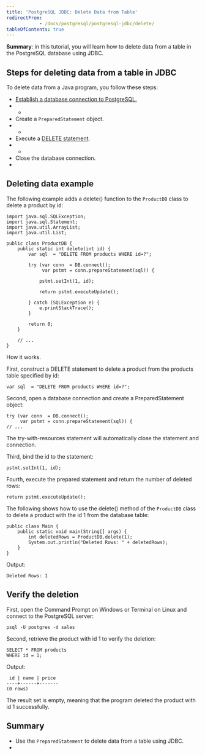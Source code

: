 ```yaml
---
title: 'PostgreSQL JDBC: Delete Data from Table'
redirectFrom: 
            - /docs/postgresql/postgresql-jdbc/delete/
tableOfContents: true
---
```


**Summary**: in this tutorial, you will learn how to delete data from a table in the PostgreSQL database using JDBC.



## Steps for deleting data from a table in JDBC



To delete data from a Java program, you follow these steps:



- [Establish a database connection to PostgreSQL.](https://www.postgresqltutorial.com/postgresql-jdbc/connecting-to-postgresql-database/)
- -
- Create a `PreparedStatement` object.
- -
- Execute a [DELETE statement](/docs/postgresql/postgresql-delete).
- -
- Close the database connection.
- 


## Deleting data example



The following example adds a delete() function to the `ProductDB` class to delete a product by id:



```
import java.sql.SQLException;
import java.sql.Statement;
import java.util.ArrayList;
import java.util.List;

public class ProductDB {
    public static int delete(int id) {
        var sql  = "DELETE FROM products WHERE id=?";

        try (var conn  = DB.connect();
             var pstmt = conn.prepareStatement(sql)) {

            pstmt.setInt(1, id);

            return pstmt.executeUpdate();

        } catch (SQLException e) {
            e.printStackTrace();
        }

        return 0;
    }

    // ...
}
```



How it works.



First, construct a DELETE statement to delete a product from the products table specified by id:



```
var sql  = "DELETE FROM products WHERE id=?";
```



Second, open a database connection and create a PreparedStatement object:



```
try (var conn  = DB.connect();
     var pstmt = conn.prepareStatement(sql)) {
// ...
```



The try-with-resources statement will automatically close the statement and connection.



Third, bind the id to the statement:



```
pstmt.setInt(1, id);
```



Fourth, execute the prepared statement and return the number of deleted rows:



```
return pstmt.executeUpdate();
```



The following shows how to use the delete() method of the `ProductDB` class to delete a product with the id 1 from the database table:



```
public class Main {
    public static void main(String[] args) {
        int deletedRows = ProductDB.delete(1);
        System.out.println("Deleted Rows: " + deletedRows);
    }
}
```



Output:



```
Deleted Rows: 1
```



## Verify the deletion



First, open the Command Prompt on Windows or Terminal on Linux and connect to the PostgreSQL server:



```
psql -U postgres -d sales
```



Second, retrieve the product with id 1 to verify the deletion:



```
SELECT * FROM products
WHERE id = 1;
```



Output:



```
 id | name | price
----+------+-------
(0 rows)
```



The result set is empty, meaning that the program deleted the product with id 1 successfully.



## Summary



- Use the `PreparedStatement` to delete data from a table using JDBC.
- 
